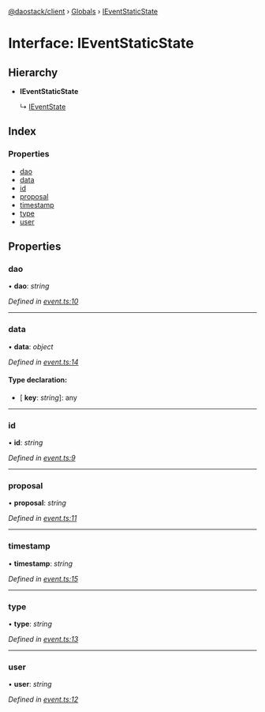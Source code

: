 [@daostack/client](../README.md) › [Globals](../globals.md) › [IEventStaticState](ieventstaticstate.md)

# Interface: IEventStaticState

## Hierarchy

* **IEventStaticState**

  ↳ [IEventState](ieventstate.md)

## Index

### Properties

* [dao](ieventstaticstate.md#dao)
* [data](ieventstaticstate.md#data)
* [id](ieventstaticstate.md#id)
* [proposal](ieventstaticstate.md#proposal)
* [timestamp](ieventstaticstate.md#timestamp)
* [type](ieventstaticstate.md#type)
* [user](ieventstaticstate.md#user)

## Properties

###  dao

• **dao**: *string*

*Defined in [event.ts:10](https://github.com/daostack/client/blob/aa9723f/src/event.ts#L10)*

___

###  data

• **data**: *object*

*Defined in [event.ts:14](https://github.com/daostack/client/blob/aa9723f/src/event.ts#L14)*

#### Type declaration:

* \[ **key**: *string*\]: any

___

###  id

• **id**: *string*

*Defined in [event.ts:9](https://github.com/daostack/client/blob/aa9723f/src/event.ts#L9)*

___

###  proposal

• **proposal**: *string*

*Defined in [event.ts:11](https://github.com/daostack/client/blob/aa9723f/src/event.ts#L11)*

___

###  timestamp

• **timestamp**: *string*

*Defined in [event.ts:15](https://github.com/daostack/client/blob/aa9723f/src/event.ts#L15)*

___

###  type

• **type**: *string*

*Defined in [event.ts:13](https://github.com/daostack/client/blob/aa9723f/src/event.ts#L13)*

___

###  user

• **user**: *string*

*Defined in [event.ts:12](https://github.com/daostack/client/blob/aa9723f/src/event.ts#L12)*
